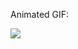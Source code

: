 <p>Animated GIF:</p>
<img src="https://d2aztkdj0ezvrk.cloudfront.net/items/0C0y2J330r0H402r0A38/digitalrain.gif">
